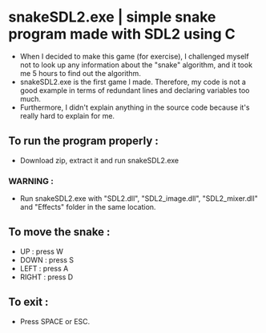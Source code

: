 # snakeSDL2.exe | simple snake program made with SDL2 using C
- When I decided to make this game (for exercise), I challenged myself not to look up any information about the "snake" algorithm, and it took me 5 hours to find out the algorithm. 
- snakeSDL2.exe is the first game I made. Therefore, my code is not a good example in terms of redundant lines and declaring variables too much.
- Furthermore, I didn't explain anything in the source code because it's really hard to explain for me.
## To run the program properly :
- Download zip, extract it and run snakeSDL2.exe
### WARNING : 
- Run snakeSDL2.exe with "SDL2.dll", "SDL2_image.dll", "SDL2_mixer.dll" and "Effects" folder in the same location.

## To move the snake :

- UP : press W
- DOWN : press S
- LEFT : press A
- RIGHT : press D

## To exit :
- Press SPACE or ESC.


